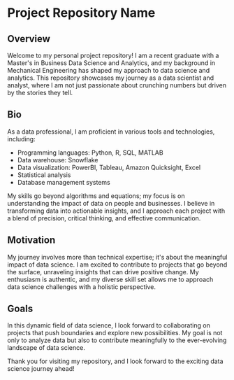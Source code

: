 # Project Repository Name

## Overview

Welcome to my personal project repository! I am a recent graduate with a Master's in Business Data Science and Analytics, and my background in Mechanical Engineering has shaped my approach to data science and analytics. This repository showcases my journey as a data scientist and analyst, where I am not just passionate about crunching numbers but driven by the stories they tell.

## Bio

As a data professional, I am proficient in various tools and technologies, including:

- Programming languages: Python, R, SQL, MATLAB
- Data warehouse: Snowflake
- Data visualization: PowerBI, Tableau, Amazon Quicksight, Excel
- Statistical analysis
- Database management systems

My skills go beyond algorithms and equations; my focus is on understanding the impact of data on people and businesses. I believe in transforming data into actionable insights, and I approach each project with a blend of precision, critical thinking, and effective communication.

## Motivation

My journey involves more than technical expertise; it's about the meaningful impact of data science. I am excited to contribute to projects that go beyond the surface, unraveling insights that can drive positive change. My enthusiasm is authentic, and my diverse skill set allows me to approach data science challenges with a holistic perspective.

## Goals

In this dynamic field of data science, I look forward to collaborating on projects that push boundaries and explore new possibilities. My goal is not only to analyze data but also to contribute meaningfully to the ever-evolving landscape of data science.

Thank you for visiting my repository, and I look forward to the exciting data science journey ahead!

